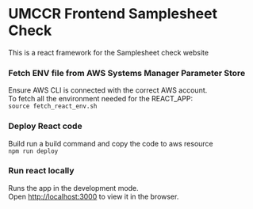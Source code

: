 # UMCCR Frontend Samplesheet Check 

This is a react framework for the Samplesheet check website

### Fetch ENV file from AWS Systems Manager Parameter Store
Ensure AWS CLI is connected with the correct AWS account.  
To fetch all the environment needed for the REACT_APP:  
`source fetch_react_env.sh`

### Deploy React code

Build run a build command and copy the code to aws resource  
`npm run deploy`

### Run react locally

Runs the app in the development mode.\
Open [http://localhost:3000](http://localhost:3000) to view it in the browser.
